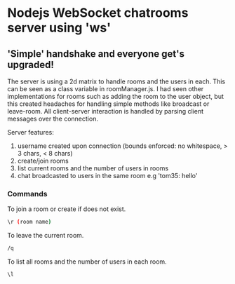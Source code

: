# Nodejs WebSocket chatrooms server using 'ws'

## 'Simple' handshake and everyone get's upgraded!

The server is using a 2d matrix to handle rooms and the users in each. This can be seen as a class variable in roomManager.js.
I had seen other implementations for rooms such as adding the room to the user object, but this created headaches for handling 
simple methods like broadcast or leave-room. All client-server interaction is handled by parsing client messages over the connection. 

Server features:
1. username created upon connection (bounds enforced: no whitespace, > 3 chars, < 8 chars)
2. create/join rooms
3. list current rooms and the number of users in rooms
4. chat broadcasted to users in the same room e.g 'tom35: hello'

### Commands 

To join a room or create if does not exist.
```bash 
\r (room name)
```

To leave the current room.
```bash
/q
```

To list all rooms and the number of users in each room.
```bash
\l
```
